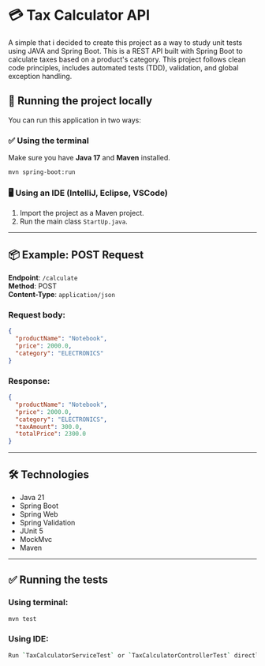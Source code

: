 # 💳 Tax Calculator API 

A simple that i decided to create this project as a way to study unit tests using JAVA and Spring Boot. This is a REST API built with Spring Boot to calculate taxes based on a product's category. This project follows clean code principles, includes automated tests (TDD), validation, and global exception handling.

## 🚀 Running the project locally

You can run this application in two ways:

### ✅ Using the terminal

Make sure you have **Java 17** and **Maven** installed.

```bash
mvn spring-boot:run
```

### 🖥️ Using an IDE (IntelliJ, Eclipse, VSCode)

1. Import the project as a Maven project.
2. Run the main class `StartUp.java`.

---

## 📦 Example: POST Request

**Endpoint**: `/calculate`\
**Method**: POST\
**Content-Type**: `application/json`

### Request body:

```json
{
  "productName": "Notebook",
  "price": 2000.0,
  "category": "ELECTRONICS"
}
```

### Response:

```json
{
  "productName": "Notebook",
  "price": 2000.0,
  "category": "ELECTRONICS",
  "taxAmount": 300.0,
  "totalPrice": 2300.0
}
```

---

## 🛠 Technologies

- Java 21
- Spring Boot
- Spring Web
- Spring Validation
- JUnit 5
- MockMvc
- Maven

---

## ✅ Running the tests

### Using terminal:

```bash
mvn test
```

### Using IDE:
```bash
Run `TaxCalculatorServiceTest` or `TaxCalculatorControllerTest` directly.
```


